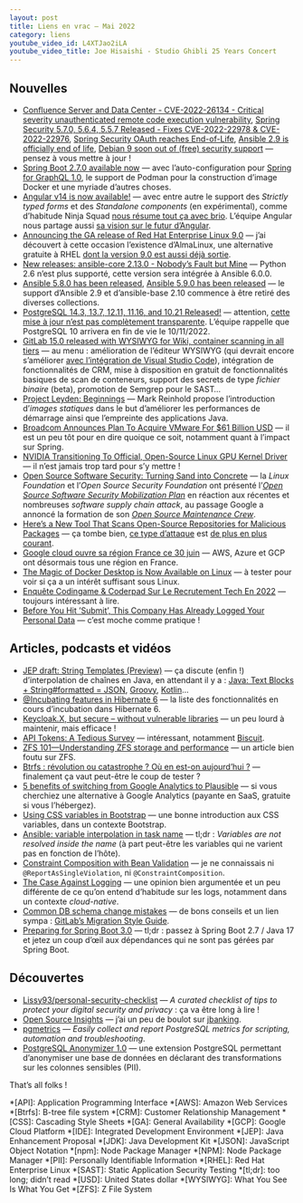 ```yaml
---
layout: post
title: Liens en vrac — Mai 2022
category: liens
youtube_video_id: L4XTJao2iLA
youtube_video_title: Joe Hisaishi - Studio Ghibli 25 Years Concert
---
```


## Nouvelles

- [Confluence Server and Data Center - CVE-2022-26134 - Critical severity unauthenticated remote code execution vulnerability](https://confluence.atlassian.com/doc/confluence-security-advisory-2022-06-02-1130377146.html),
  [Spring Security 5.7.0, 5.6.4, 5.5.7 Released - Fixes CVE-2022-22978 & CVE-2022-22976](https://spring.io/blog/2022/05/15/spring-security-5-7-0-5-6-4-5-5-7-released-fixes-cve-2022-22978-cve-2022-22976),
  [Spring Security OAuth reaches End-of-Life](https://spring.io/blog/2022/06/01/spring-security-oauth-reaches-end-of-life),
  [Ansible 2.9 is officially end of life](https://groups.google.com/g/ansible-announce/c/kegIH5_okmg/m/MNxt0oM1AwAJ?pli=1),
  [Debian 9 soon out of (free) security support](https://raphaelhertzog.com/2022/05/11/debian-9-soon-out-of-free-security-support/)
  — pensez à vous mettre à jour !
- [Spring Boot 2.7.0 available now](https://spring.io/blog/2022/05/19/spring-boot-2-7-0-available-now)
  — avec l’auto-configuration pour [Spring for GraphQL 1.0](https://spring.io/blog/2022/05/19/spring-for-graphql-1-0-release),
  le support de Podman pour la construction d’image Docker et une myriade d’autres choses.
- [Angular v14 is now available!](https://blog.angular.io/angular-v14-is-now-available-391a6db736af)
  — avec entre autre le support des _Strictly typed forms_ et des _Standalone components_ (en expérimental), comme
  d’habitude Ninja Squad [nous résume tout ça avec brio](https://blog.ninja-squad.com/2022/06/02/what-is-new-angular-14.0/).
  L’équipe Angular nous partage aussi [sa vision sur le futur d’Angular](https://blog.angular.io/angulars-vision-for-the-future-3cfca5e7b448).
- [Announcing the GA release of Red Hat Enterprise Linux 9.0](https://access.redhat.com/announcements/6958409)
  — j’ai découvert à cette occasion l’existence d’AlmaLinux, une alternative gratuite à RHEL
  [dont la version 9.0 est aussi déjà sortie](https://www.phoronix.com/scan.php?page=news_item&px=AlmaLinux-9.0-Released).
- [New releases: ansible-core 2.13.0 - Nobody’s Fault but Mine](https://groups.google.com/g/ansible-announce/c/AEjCH6lMkZ0)
  — Python 2.6 n’est plus supporté, cette version sera intégrée à Ansible 6.0.0.
- [Ansible 5.8.0 has been released](https://groups.google.com/g/ansible-announce/c/pT_VuSf9uS4),
  [Ansible 5.9.0 has been released](https://groups.google.com/g/ansible-announce/c/0VB8THGeG2w)
  — le support d’Ansible 2.9 et d’ansible-base 2.10 commence à être retiré des diverses collections.
- [PostgreSQL 14.3, 13.7, 12.11, 11.16, and 10.21 Released!](https://www.postgresql.org/about/news/postgresql-143-137-1211-1116-and-1021-released-2449/)
  — attention, [cette mise à jour n’est pas complètement transparente](https://jkatz05.com/post/postgres/may-2022-release-should-i-update/). L’équipe rappelle que PostgreSQL 10 arrivera en fin de vie le 10/11/2022.
- [GitLab 15.0 released with WYSIWYG for Wiki, container scanning in all tiers](https://about.gitlab.com/releases/2022/05/22/gitlab-15-0-released/)
  — au menu : amélioration de l’éditeur WYSIWYG (qui devrait encore s’améliorer
  [avec l’intégration de Visual Studio Code](https://about.gitlab.com/blog/2022/05/23/the-future-of-the-gitlab-web-ide/)),
  intégration de fonctionnalités de CRM, mise à disposition en gratuit de fonctionnalités basiques de scan de conteneurs,
  support des secrets de type _fichier binaire_ (beta), promotion de Semgrep pour le SAST…
- [Project Leyden: Beginnings](https://openjdk.java.net/projects/leyden/notes/01-beginnings)
  — Mark Reinhold propose l’introduction d’_images statiques_ dans le but d’améliorer les performances de démarrage
  ainsi que l’empreinte des applications Java.
- [Broadcom Announces Plan To Acquire VMware For $61 Billion USD](https://www.phoronix.com/scan.php?page=news_item&px=Broadcom-VMware-Acquisition)
  — il est un peu tôt pour en dire quoique ce soit, notamment quant à l’impact sur Spring.
- [NVIDIA Transitioning To Official, Open-Source Linux GPU Kernel Driver](https://www.phoronix.com/scan.php?page=article&item=nvidia-open-kernel&num=1)
  — il n’est jamais trop tard pour s’y mettre !
- [Open Source Software Security: Turning Sand into Concrete](https://linuxfoundation.org/blog/open-source-software-security-turning-sand-into-concrete/)
  — la _Linux Foundation_ et l’_Open Source Security Foundation_ ont présenté
  l’_[Open Source Software Security Mobilization Plan](https://openssf.org/oss-security-mobilization-plan/)_
  en réaction aux récentes et nombreuses _software supply chain attack_,
  au passage Google a annoncé la formation de son _[Open Source Maintenance Crew](https://blog.google/technology/safety-security/shared-success-in-building-a-safer-open-source-community/)_.
- [Here’s a New Tool That Scans Open-Source Repositories for Malicious Packages](https://thehackernews.com/2022/05/heres-new-tool-that-scans-for-malicious.html)
  — ça tombe bien, [ce type d’attaque](https://thehackernews.com/2022/05/malicious-npm-packages-target-german.html) est
  [de plus en plus courant](https://snyk.io/blog/snyk-200-malicious-npm-packages-cobalt-strike-dependency-confusion-attacks/).
- [Google cloud ouvre sa région France ce 30 juin](https://www.lemondeinformatique.fr/actualites/lire-google-cloud-ouvre-sa-region-france-ce-30-juin-86815.html)
  — AWS, Azure et GCP ont désormais tous une région en France.
- [The Magic of Docker Desktop is Now Available on Linux](https://www.docker.com/blog/the-magic-of-docker-desktop-is-now-available-on-linux/)
  — à tester pour voir si ça a un intérêt suffisant sous Linux.
- [Enquête Codingame & Coderpad Sur Le Recrutement Tech En 2022](https://www.codingame.com/work/fr/codingame-coderpad-tech-hiring-survey-2022/)
  — toujours intéressant à lire.
- [Before You Hit ’Submit’, This Company Has Already Logged Your Personal Data](https://gizmodo.com/before-you-hit-submit-this-company-has-already-logge-1795906081)
  — c’est moche comme pratique !

## Articles, podcasts et vidéos

- [JEP draft: String Templates (Preview)](https://openjdk.java.net/jeps/8273943)
  — ça discute (enfin !) d’interpolation de chaînes en Java, en attendant il y a :
  [Java: Text Blocks + String#formatted = JSON](https://adambien.blog/roller/abien/entry/java_text_blocks_string_formatted),
  [Groovy](https://groovy-lang.org/syntax.html#_string_interpolation),
  [Kotlin](https://kotlinlang.org/docs/idioms.html#string-interpolation)...
- [@Incubating features in Hibernate 6](https://thorben-janssen.com/incubating-features-in-hibernate-6/)
  — la liste des fonctionnalités en cours d’incubation dans Hibernate 6.
- [Keycloak.X, but secure – without vulnerable libraries](https://blog.codecentric.de/en/2022/05/keycloak-x-but-secure-without-vulnerable-libraries/)
  — un peu lourd à maintenir, mais efficace !
- [API Tokens: A Tedious Survey](https://fly.io/blog/api-tokens-a-tedious-survey/)
  — intéressant, notamment [Biscuit](https://www.nolimitsecu.fr/biscuit/).
- [ZFS 101—Understanding ZFS storage and performance](https://arstechnica.com/information-technology/2020/05/zfs-101-understanding-zfs-storage-and-performance/)
  — un article bien foutu sur ZFS.
- [Btrfs : révolution ou catastrophe ? Où en est-on aujourd’hui ?](https://blog.flozz.fr/2022/05/22/btrfs-revolution-ou-catastrophe-ou-en-est-on-aujourdhui/)
  — finalement ça vaut peut-être le coup de tester ?
- [5 benefits of switching from Google Analytics to Plausible](https://opensource.com/article/22/5/plausible-analytics)
  — si vous cherchiez une alternative à Google Analytics (payante en SaaS, gratuite si vous l’hébergez).
- [Using CSS variables in Bootstrap](https://blog.getbootstrap.com/2022/05/16/using-bootstrap-css-vars/)
  — une bonne introduction aux CSS variables, dans un contexte Bootstrap.
- [Ansible: variable interpolation in task name](https://stackoverflow.com/q/29001505)
  — tl;dr : _Variables are not resolved inside the name_ (à part peut-être les variables qui ne varient pas en fonction
  de l’hôte).
- [Constraint Composition with Bean Validation](https://www.baeldung.com/java-bean-validation-constraint-composition)
  — je ne connaissais ni `@ReportAsSingleViolation`, ni `@ConstraintComposition`.
- [The Case Against Logging](https://blog.sebastian-daschner.com/entries/the-case-against-logging)
  — une opinion bien argumentée et un peu différente de ce qu’on entend d’habitude sur les logs, notamment dans un
  contexte _cloud-native_.
- [Common DB schema change mistakes](https://postgres.ai/blog/20220525-common-db-schema-change-mistakes)
  — de bons conseils et un lien sympa : [GitLab’s Migration Style Guide](https://docs.gitlab.com/ee/development/migration_style_guide.html).
- [Preparing for Spring Boot 3.0](https://spring.io/blog/2022/05/24/preparing-for-spring-boot-3-0)
  — tl;dr : passez à Spring Boot 2.7 / Java 17 et jetez un coup d’œil aux dépendances qui ne sont pas gérées par
  Spring Boot.

## Découvertes

- [Lissy93/personal-security-checklist](https://github.com/Lissy93/personal-security-checklist)
  — _A curated checklist of tips to protect your digital security and privacy_ : ça va être long à lire !
- [Open Source Insights](https://opensource.googleblog.com/2021/06/introducing-open-source-insights-project.html)
  — j’ai un peu de boulot sur [jbanking](https://deps.dev/maven/fr.marcwrobel%3Ajbanking).
- [pgmetrics](https://pgmetrics.io/)
  — _Easily collect and report PostgreSQL metrics for scripting, automation and troubleshooting_.
- [PostgreSQL Anonymizer 1.0](https://www.postgresql.org/about/news/postgresql-anonymizer-10-privacy-by-design-for-postgres-2452/)
  — une extension PostgreSQL permettant d’anonymiser une base de données en déclarant des transformations sur les
  colonnes sensibles (PII).

That’s all folks !

<!-- prettier-ignore-start -->
*[API]: Application Programming Interface
*[AWS]: Amazon Web Services
*[Btrfs]: B-tree file system
*[CRM]: Customer Relationship Management
*[CSS]: Cascading Style Sheets
*[GA]: General Availability
*[GCP]: Google Cloud Platform
*[IDE]: Integrated Development Environment
*[JEP]: Java Enhancement Proposal
*[JDK]: Java Development Kit
*[JSON]: JavaScript Object Notation
*[npm]: Node Package Manager
*[NPM]: Node Package Manager
*[PII]: Personally Identifiable Information
*[RHEL]: Red Hat Enterprise Linux
*[SAST]: Static Application Security Testing
*[tl;dr]: too long; didn’t read
*[USD]: United States dollar
*[WYSIWYG]: What You See Is What You Get
*[ZFS]: Z File System
<!-- prettier-ignore-end -->
